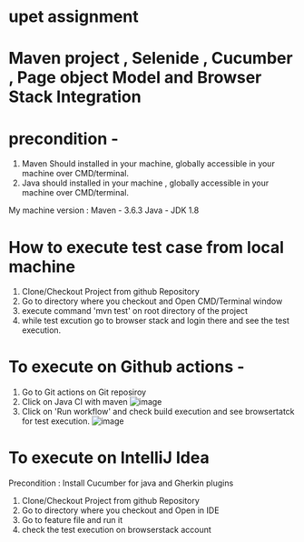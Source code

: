 # upet assignment 
# Maven project , Selenide , Cucumber , Page object Model  and Browser Stack Integration 

# precondition - 
1) Maven Should installed in your machine, globally accessible in your machine over CMD/terminal.  
2) Java should installed in your machine , globally accessible in your machine over CMD/terminal.

My machine version : Maven - 3.6.3
Java - JDK 1.8



# How to execute test case from local machine
1. Clone/Checkout Project from github Repository
2. Go to directory where you checkout and Open CMD/Terminal window
3. execute command 'mvn test' on root directory of the project
4. while test excution go to browser stack and login there and see the test execution. 

# To execute on Github actions - 
1) Go to Git actions on Git reposiroy 
2) Click on Java CI with maven ![image](https://user-images.githubusercontent.com/5213435/124262393-a01bae00-db4f-11eb-85a0-71e979228438.png)
3) Click on 'Run workflow' and check build execution and see browsertatck for test execution. ![image](https://user-images.githubusercontent.com/5213435/124264049-a4e16180-db51-11eb-8f80-ef491c981ecb.png)


# To execute on IntelliJ Idea 
Precondition : Install Cucumber for java and Gherkin plugins 
1. Clone/Checkout Project from github Repository
2. Go to directory where you checkout and Open in IDE
3. Go to feature file and run it
4. check the test execution on  browserstack account

